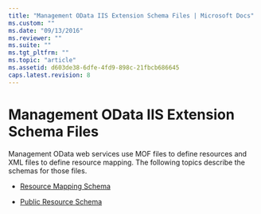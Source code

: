 ```yaml
---
title: "Management OData IIS Extension Schema Files | Microsoft Docs"
ms.custom: ""
ms.date: "09/13/2016"
ms.reviewer: ""
ms.suite: ""
ms.tgt_pltfrm: ""
ms.topic: "article"
ms.assetid: d603de38-6dfe-4fd9-898c-21fbcb686645
caps.latest.revision: 8
---
```

# Management OData IIS Extension Schema Files
Management OData web services use MOF files to define resources and XML files to define resource mapping. The following topics describe the schemas for those files.

-   [Resource Mapping Schema](./resource-mapping-schema.md)

-   [Public Resource Schema](./public-resource-schema.md)
